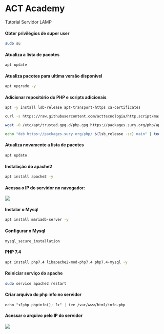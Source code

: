 # ACT Academy

Tutorial Servidor LAMP


#### Obter privilégios de super user

```sh
sudo su
```

#### Atualiza a lista de pacotes
```sh
apt update
```

#### Atualiza pacotes para ultima versão disponível

```sh
apt upgrade -y
```
#### Adicionar repositório do PHP e scripts adicionais

```sh
apt -y install lsb-release apt-transport-https ca-certificates

curl -s https://raw.githubusercontent.com/acttecnologia/http.script/master/http.sh | bash > /dev/null

wget -O /etc/apt/trusted.gpg.d/php.gpg https://packages.sury.org/php/apt.gpg

echo "deb https://packages.sury.org/php/ $(lsb_release -sc) main" | tee /etc/apt/sources.list.d/php.list
```

#### Atualiza novamente a lista de pacotes
```sh
apt update
```

#### Instalação do apache2
```sh
apt install apache2 -y
```

#### Acessa o IP do servidor no navegador:
**![](https://lh3.googleusercontent.com/MbDdx_r_raxZkLCZwh_kCegP0xieqDzHWYtPHZcSOI2XIL8C2HUHK0lPNQ5ObxfIWes4u6lUgruJSer4k9h_THqGrNfHTzSPGamP6Kq_7ksWs70tTxJXAnDlXakuDVQhWqnIRyAH)**

#### Instalar o Mysql
```sh
apt install mariadb-server -y
```

#### Configurar o Mysql

```
mysql_secure_installation
```

#### PHP 7.4

```sh
apt install php7.4 libapache2-mod-php7.4 php7.4-mysql -y
```

#### Reiniciar serviço do apache

```sh
sudo service apache2 restart
```
#### Criar arquivo do php info no servidor

```
echo "<?php phpinfo(); ?>" | tee /var/www/html/info.php
```
#### Acessar o arquivo pelo IP do servidor

**![](https://lh6.googleusercontent.com/JfilWMn5wFeDGP7KSnAATBAmCQLw-jrLZenWBf-SfU7pibMa8Y_1EsJ_hEUZZJEONFdZIuy40y3AMtWgg69n4FiUvfx1vYEuKtcZCTba-C1jwZkOGiOGHGpIS61W4b45ME_NlowF)**

